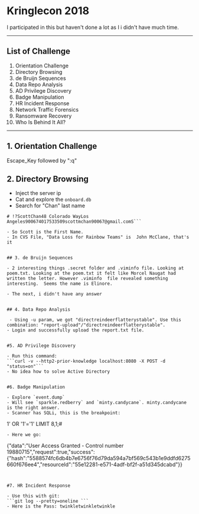 # Kringlecon 2018

I participated in this but haven't done a lot as I i didn't have much time.

----
## List of Challenge
1. Orientation Challenge
2. Directory Browsing
3. de Bruijn Sequences
4. Data Repo Analysis
5. AD Privilege Discovery
6. Badge Manipulation
7. HR Incident Response
8. Network Traffic Forensics
9. Ransomware Recovery
10. Who Is Behind It All?


----
## 1. Orientation Challenge

Escape_Key followed by  ":q"


## 2. Directory Browsing

- Inject the server ip
- Cat and explore the `onboard.db`
- Search for "Chan" last name
```
# !?ScottChan48 Colorado WayLos Angeles900674017533509scottmchan90067@gmail.comS```

- So Scott is the First Name.
- In CVS File, "Data Loss for Rainbow Teams" is  John McClane, that's it


## 3. de Bruijn Sequences

- 2 interesting things .secret folder and .viminfo file. Looking at poem.txt. Looking at the poem.txt it felt like Morcel Naugat had written the letter. However .viminfo  file revealed something interesting.  Seems the name is Elinore. 

- The next, i didn't have any answer


## 4. Data Repo Analysis

 - Using -u param, we got "directreindeerflatterystable". Use this combination: "report-upload"/"directreindeerflatterystable".
- Login and successfully upload the report.txt file.


#5. AD Privilege Discovery

- Run this command:
```curl -v --http2-prior-knowledge localhost:8080 -X POST -d "status=on"```
- No idea how to solve Active Directory


#6. Badge Manipulation

- Explore `event.dump`
- Will see `sparkle.redberry` and `minty.candycane`. minty.candycane is the right answer.
- Scanner has SQLi, this is the breakpoint:
```
1' OR '1'='1' LIMIT 8,1;# 
```
- Here we go:
```
{"data":"User Access Granted - Control number 19880715","request":true,"success":{"hash":"5588574fc6db4b7e6756f76d79da594a7bf569c543b1e9ddfd6275660f676ee4","resourceId":"55e12281-e571-4adf-bf2f-a51d345dcabd"}}
```


#7. HR Incident Response

- Use this with git:
```git log --pretty=oneline ```
- Here is the Pass: twinkletwinkletwinkle

